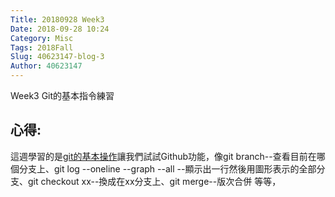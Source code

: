 ```yaml
---
Title: 20180928 Week3
Date: 2018-09-28 10:24
Category: Misc
Tags: 2018Fall
Slug: 40623147-blog-3
Author: 40623147
---
```

Week3 Git的基本指令練習

<!-- PELICAN_END_SUMMARY -->
心得:
--

這週學習的是[git的基本操作](https://www.youtube.com/watch?v=158Ir6Mni60)讓我們試試Github功能，像git branch--查看目前在哪個分支上、git log --oneline --graph --all  --顯示出一行然後用圖形表示的全部分支、git checkout xx--換成在xx分支上、git merge--版次合併 等等，
